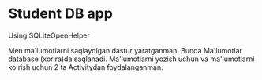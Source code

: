 # Student DB app

Using SQLiteOpenHelper 

Men ma'lumotlarni saqlaydigan dastur yaratganman. Bunda Ma'lumotlar database (xorira)da  saqlanadi.  Ma'lumotlarni yozish uchun va ma'lumotlarni ko'rish uchun 2 ta Activitydan foydalanganman.

